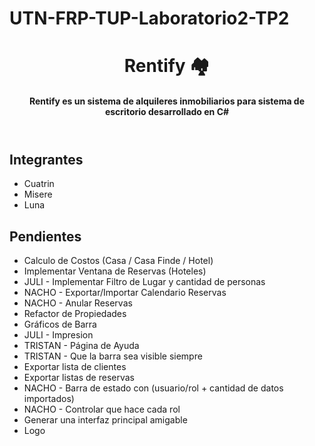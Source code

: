 # UTN-FRP-TUP-Laboratorio2-TP2

<header>
    <h1>Rentify 🏘</h1>
    <h4>Rentify es un sistema de alquileres inmobiliarios para sistema de escritorio desarrollado en C# </h4>
</header>
<main>
    <h2>Integrantes</h2>
    <ul>
        <li>
            Cuatrin
        </li>
        <li>
            Misere
        </li>
        <li>
            Luna
        </li>
    </ul>
</main>

<footer>
    <h2>Pendientes</h2>
    <ul>
        <li>
            Calculo de Costos (Casa / Casa Finde / Hotel)
        </li>
        <li>
            Implementar Ventana de Reservas (Hoteles)
        </li>
        <li>
            JULI - Implementar Filtro de Lugar y cantidad de personas
        </li>
        <li>
            NACHO - Exportar/Importar Calendario Reservas
        </li>
        <li>
            NACHO - Anular Reservas
        </li>
        <li>
            Refactor de Propiedades
        </li>
        <li>
            Gráficos de Barra
        </li>
        <li>
            JULI - Impresion
        </li>
        <li>
            TRISTAN - Página de Ayuda
        </li>
        <li>
            TRISTAN - Que la barra sea visible siempre
        </li>
        <li>
            Exportar lista de clientes
        </li>
        <li>
            Exportar listas de reservas
        </li>
        <li>
            NACHO - Barra de estado con (usuario/rol + cantidad de datos importados)
        </li>
        <li>
            NACHO - Controlar que hace cada rol
        </li>
        <li>
            Generar una interfaz principal amigable
        </li>
        <li>
            Logo
        </li>
    </ul>
</footer>
